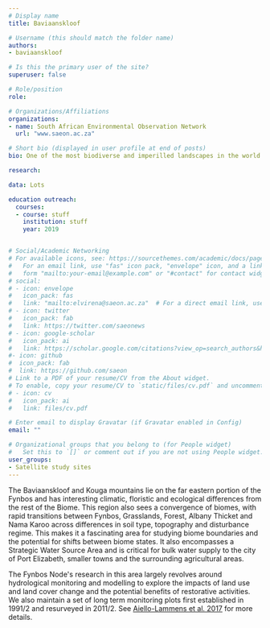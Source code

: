 ```yaml
---
# Display name
title: Baviaanskloof

# Username (this should match the folder name)
authors:
- baviaanskloof

# Is this the primary user of the site?
superuser: false

# Role/position
role: 

# Organizations/Affiliations
organizations:
- name: South African Environmental Observation Network
  url: "www.saeon.ac.za"

# Short bio (displayed in user profile at end of posts)
bio: One of the most biodiverse and imperilled landscapes in the world.

research:

data: Lots

education outreach:
  courses:
  - course: stuff
    institution: stuff
    year: 2019


# Social/Academic Networking
# For available icons, see: https://sourcethemes.com/academic/docs/page-builder/#icons
#   For an email link, use "fas" icon pack, "envelope" icon, and a link in the
#   form "mailto:your-email@example.com" or "#contact" for contact widget.
# social:
# - icon: envelope
#   icon_pack: fas
#   link: "mailto:elvirena@saeon.ac.za"  # For a direct email link, use "mailto:test@example.org".
# - icon: twitter
#   icon_pack: fab
#   link: https://twitter.com/saeonews
# - icon: google-scholar
#   icon_pack: ai
#   link: https://scholar.google.com/citations?view_op=search_authors&hl=en&mauthors=SAEON&before_author=Kwbp_-MBAAAJ&astart=0
#- icon: github
#  icon_pack: fab
#  link: https://github.com/saeon
# Link to a PDF of your resume/CV from the About widget.
# To enable, copy your resume/CV to `static/files/cv.pdf` and uncomment the lines below.
# - icon: cv
#   icon_pack: ai
#   link: files/cv.pdf

# Enter email to display Gravatar (if Gravatar enabled in Config)
email: ""

# Organizational groups that you belong to (for People widget)
#   Set this to `[]` or comment out if you are not using People widget.
user_groups:
- Satellite study sites
---
```


The Baviaanskloof and Kouga mountains lie on the far eastern portion of the Fynbos and has interesting climatic, floristic and ecological differences from the rest of the Biome. This region also sees a convergence of biomes, with rapid transitions between Fynbos, Grasslands, Forest, Albany Thicket and Nama Karoo across differences in soil type, topography and disturbance regime. This makes it a fascinating area for studying biome boundaries and the potential for shifts between biome states. It also encompasses a Strategic Water Source Area and is critical for bulk water supply to the city of Port Elizabeth, smaller towns and the surrounding agricultural areas.

The Fynbos Node's research in this area largely revolves around hydrological monitoring and modelling to explore the impacts of land use and land cover change and the potential benefits of restorative activities. We also maintain a set of long term monitoring plots first established in 1991/2 and resurveyed in 2011/2. See [Aiello-Lammens et al. 2017](http://dx.doi.org/10.1111/ecog.01945) for more details.


